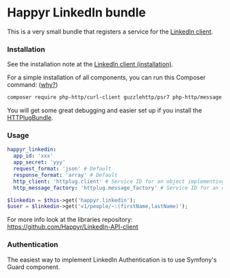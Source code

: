# Happyr LinkedIn bundle

This is a very small bundle that registers a service for the [LinkedIn client](https://github.com/Happyr/LinkedIn-API-client).

### Installation

See the installation note at the [LinkedIn client (installation)](https://github.com/Happyr/LinkedIn-API-client#installation).

For a simple installation of all components, you can run this Composer command: ([why?](http://php-http.readthedocs.io/en/latest/httplug/users.html))
```bash
composer require php-http/curl-client guzzlehttp/psr7 php-http/message happyr/linkedin-bundle
```

You will get some great debugging and easier set up if you install the [HTTPlugBundle](https://github.com/php-http/HttplugBundle).

### Usage 

```yaml
happyr_linkedin:
  app_id: 'xxx'
  app_secret: 'yyy'
  request_format: 'json' # Default
  response_format: 'array' # Default
  http_client: 'httplug.client' # Service ID for an object implementing Http\Client\HttpClient 
  http_message_factory: 'httplug.message_factory' # Service ID for an object implementing Http\Message\MessageFactory
```

```php
$linkedin = $this->get('happyr.linkedin');
$user = $linkedin->get('v1/people/~:(firstName,lastName)');
```

For more info look at the libraries repository: https://github.com/Happyr/LinkedIn-API-client

### Authentication

The easiest way to implement LinkedIn Authentication is to use Symfony's Guard component. 
